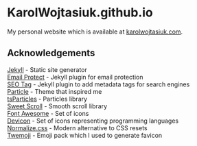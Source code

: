# KarolWojtasiuk.github.io

My personal website which is available at [karolwojtasiuk.com](https://karolwojtasiuk.com).

## Acknowledgements

[Jekyll](https://jekyllrb.com/) - Static site generator  
[Email Protect](https://github.com/vwochnik/jekyll-email-protect) - Jekyll plugin for email protection  
[SEO Tag](https://jekyll.github.io/jekyll-seo-tag/) - Jekyll plugin to add metadata tags for search engines  
[Particle](https://github.com/nrandecker/particle) - Theme that inspired me  
[tsParticles](https://particles.js.org/) - Particles library  
[Sweet Scroll](https://tsuyoshiwada.github.io/sweet-scroll/) - Smooth scroll library  
[Font Awesome](https://fontawesome.com/) - Set of icons  
[Devicon](https://devicon.dev/) - Set of icons representing programming languages  
[Normalize.css](https://necolas.github.io/normalize.css/) - Modern alternative to CSS resets  
[Twemoji](https://twemoji.twitter.com/) - Emoji pack which I used to generate favicon